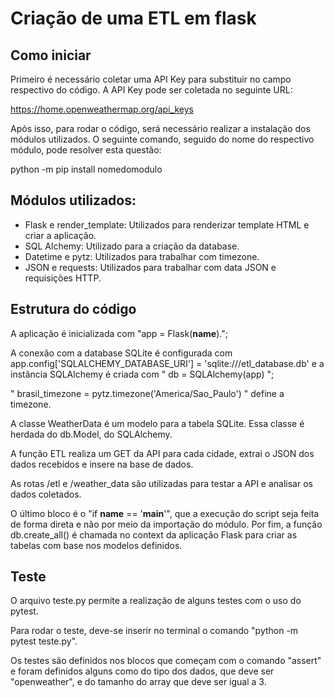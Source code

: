 # Criação de uma ETL em flask

## Como iniciar 

Primeiro é necessário coletar uma API Key para substituir no campo respectivo do código. A API Key pode ser coletada no seguinte URL:

https://home.openweathermap.org/api_keys

Após isso, para rodar o código, será necessário realizar a instalação dos módulos utilizados. O seguinte comando, seguido do nome do respectivo módulo, pode resolver esta questão:

python -m pip install nomedomodulo

## Módulos utilizados:

* Flask e render_template: Utilizados para renderizar template HTML e criar a aplicação.
* SQL Alchemy: Utilizado para a criação da database.
* Datetime e pytz: Utilizados para trabalhar com timezone.
* JSON e requests: Utilizados para trabalhar com data JSON e requisições HTTP.

## Estrutura do código

A aplicação é inicializada com "app = Flask(__name__).";

A conexão com a database SQLite é configurada com app.config['SQLALCHEMY_DATABASE_URI'] = 'sqlite:///etl_database.db' e a instância SQLAlchemy é criada com " db = SQLAlchemy(app) ";

" brasil_timezone = pytz.timezone('America/Sao_Paulo') " define a timezone.

A classe WeatherData é um modelo para a tabela SQLite. Essa classe é herdada do db.Model, do SQLAlchemy.

A função ETL realiza um GET da API para cada cidade, extrai o JSON dos dados recebidos e insere na base de dados. 

As rotas /etl e /weather_data são utilizadas para testar a API e analisar os dados coletados.

O último bloco é o  "if __name__ == '__main__'", que a execução do script seja feita de forma direta e não por meio da importação do módulo. Por fim, a função db.create_all() é chamada no context da aplicação Flask para criar as tabelas com base nos modelos definidos.

## Teste

O arquivo teste.py permite a realização de alguns testes com o uso do pytest. 

Para rodar o teste, deve-se inserir no terminal o comando "python -m pytest teste.py". 

Os testes são definidos nos blocos que começam com o comando "assert" e foram definidos alguns como do tipo dos dados, que deve ser "openweather", e do tamanho do array que deve ser igual a 3. 
  

